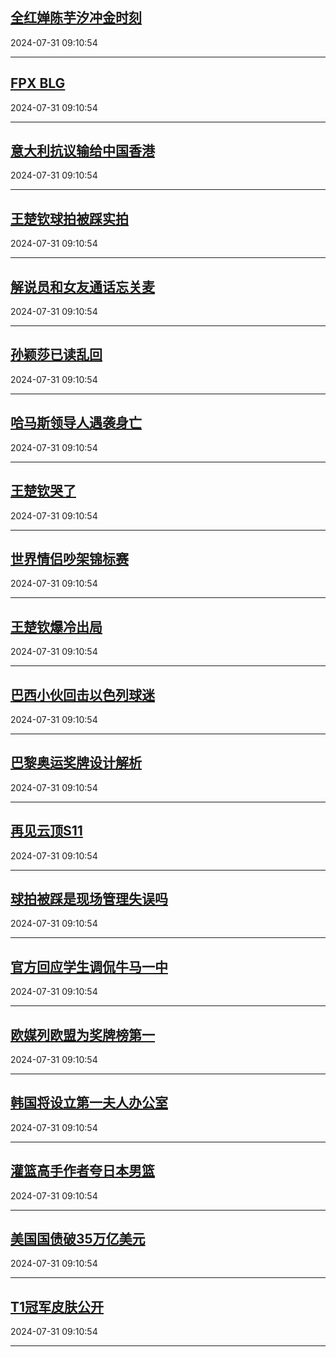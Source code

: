 ## [全红婵陈芋汐冲金时刻](https://search.bilibili.com/all?vt=36849326&keyword=%E5%85%A8%E7%BA%A2%E5%A9%B5%E9%99%88%E8%8A%8B%E6%B1%90%E5%86%B2%E9%87%91%E6%97%B6%E5%88%BB&order=click)

2024-07-31 09:10:54

---
## [FPX BLG](https://search.bilibili.com/all?vt=36849326&keyword=FPX+BLG&order=click)

2024-07-31 09:10:54

---
## [意大利抗议输给中国香港](https://search.bilibili.com/all?vt=36849326&keyword=%E6%84%8F%E5%A4%A7%E5%88%A9%E6%8A%97%E8%AE%AE%E8%BE%93%E7%BB%99%E4%B8%AD%E5%9B%BD%E9%A6%99%E6%B8%AF&order=click)

2024-07-31 09:10:54

---
## [王楚钦球拍被踩实拍](https://search.bilibili.com/all?vt=36849326&keyword=%E7%8E%8B%E6%A5%9A%E9%92%A6%E7%90%83%E6%8B%8D%E8%A2%AB%E8%B8%A9%E5%AE%9E%E6%8B%8D&order=click)

2024-07-31 09:10:54

---
## [解说员和女友通话忘关麦](https://search.bilibili.com/all?vt=36849326&keyword=%E8%A7%A3%E8%AF%B4%E5%91%98%E5%92%8C%E5%A5%B3%E5%8F%8B%E9%80%9A%E8%AF%9D%E5%BF%98%E5%85%B3%E9%BA%A6&order=click)

2024-07-31 09:10:54

---
## [孙颖莎已读乱回](https://search.bilibili.com/all?vt=36849326&keyword=%E5%AD%99%E9%A2%96%E8%8E%8E%E5%B7%B2%E8%AF%BB%E4%B9%B1%E5%9B%9E&order=click)

2024-07-31 09:10:54

---
## [哈马斯领导人遇袭身亡](https://search.bilibili.com/all?vt=36849326&keyword=%E5%93%88%E9%A9%AC%E6%96%AF%E9%A2%86%E5%AF%BC%E4%BA%BA%E9%81%87%E8%A2%AD%E8%BA%AB%E4%BA%A1&order=click)

2024-07-31 09:10:54

---
## [王楚钦哭了](https://search.bilibili.com/all?vt=36849326&keyword=%E7%8E%8B%E6%A5%9A%E9%92%A6%E5%93%AD%E4%BA%86&order=click)

2024-07-31 09:10:54

---
## [世界情侣吵架锦标赛](https://search.bilibili.com/all?vt=36849326&keyword=%E4%B8%96%E7%95%8C%E6%83%85%E4%BE%A3%E5%90%B5%E6%9E%B6%E9%94%A6%E6%A0%87%E8%B5%9B&order=click)

2024-07-31 09:10:54

---
## [王楚钦爆冷出局](https://search.bilibili.com/all?vt=36849326&keyword=%E7%8E%8B%E6%A5%9A%E9%92%A6%E7%88%86%E5%86%B7%E5%87%BA%E5%B1%80&order=click)

2024-07-31 09:10:54

---
## [巴西小伙回击以色列球迷](https://search.bilibili.com/all?vt=36849326&keyword=%E5%B7%B4%E8%A5%BF%E5%B0%8F%E4%BC%99%E5%9B%9E%E5%87%BB%E4%BB%A5%E8%89%B2%E5%88%97%E7%90%83%E8%BF%B7&order=click)

2024-07-31 09:10:54

---
## [巴黎奥运奖牌设计解析](https://search.bilibili.com/all?vt=36849326&keyword=%E5%B7%B4%E9%BB%8E%E5%A5%A5%E8%BF%90%E5%A5%96%E7%89%8C%E8%AE%BE%E8%AE%A1%E8%A7%A3%E6%9E%90&order=click)

2024-07-31 09:10:54

---
## [再见云顶S11](https://search.bilibili.com/all?vt=36849326&keyword=%E5%86%8D%E8%A7%81%E4%BA%91%E9%A1%B6S11&order=click)

2024-07-31 09:10:54

---
## [球拍被踩是现场管理失误吗](https://search.bilibili.com/all?vt=36849326&keyword=%E7%90%83%E6%8B%8D%E8%A2%AB%E8%B8%A9%E6%98%AF%E7%8E%B0%E5%9C%BA%E7%AE%A1%E7%90%86%E5%A4%B1%E8%AF%AF%E5%90%97&order=click)

2024-07-31 09:10:54

---
## [官方回应学生调侃牛马一中](https://search.bilibili.com/all?vt=36849326&keyword=%E5%AE%98%E6%96%B9%E5%9B%9E%E5%BA%94%E5%AD%A6%E7%94%9F%E8%B0%83%E4%BE%83%E7%89%9B%E9%A9%AC%E4%B8%80%E4%B8%AD&order=click)

2024-07-31 09:10:54

---
## [欧媒列欧盟为奖牌榜第一](https://search.bilibili.com/all?vt=36849326&keyword=%E6%AC%A7%E5%AA%92%E5%88%97%E6%AC%A7%E7%9B%9F%E4%B8%BA%E5%A5%96%E7%89%8C%E6%A6%9C%E7%AC%AC%E4%B8%80&order=click)

2024-07-31 09:10:54

---
## [韩国将设立第一夫人办公室](https://search.bilibili.com/all?vt=36849326&keyword=%E9%9F%A9%E5%9B%BD%E5%B0%86%E8%AE%BE%E7%AB%8B%E7%AC%AC%E4%B8%80%E5%A4%AB%E4%BA%BA%E5%8A%9E%E5%85%AC%E5%AE%A4&order=click)

2024-07-31 09:10:54

---
## [灌篮高手作者夸日本男篮](https://search.bilibili.com/all?vt=36849326&keyword=%E7%81%8C%E7%AF%AE%E9%AB%98%E6%89%8B%E4%BD%9C%E8%80%85%E5%A4%B8%E6%97%A5%E6%9C%AC%E7%94%B7%E7%AF%AE&order=click)

2024-07-31 09:10:54

---
## [美国国债破35万亿美元](https://search.bilibili.com/all?vt=36849326&keyword=%E7%BE%8E%E5%9B%BD%E5%9B%BD%E5%80%BA%E7%A0%B435%E4%B8%87%E4%BA%BF%E7%BE%8E%E5%85%83&order=click)

2024-07-31 09:10:54

---
## [T1冠军皮肤公开](https://search.bilibili.com/all?vt=36849326&keyword=T1%E5%86%A0%E5%86%9B%E7%9A%AE%E8%82%A4%E5%85%AC%E5%BC%80&order=click)

2024-07-31 09:10:54

---
